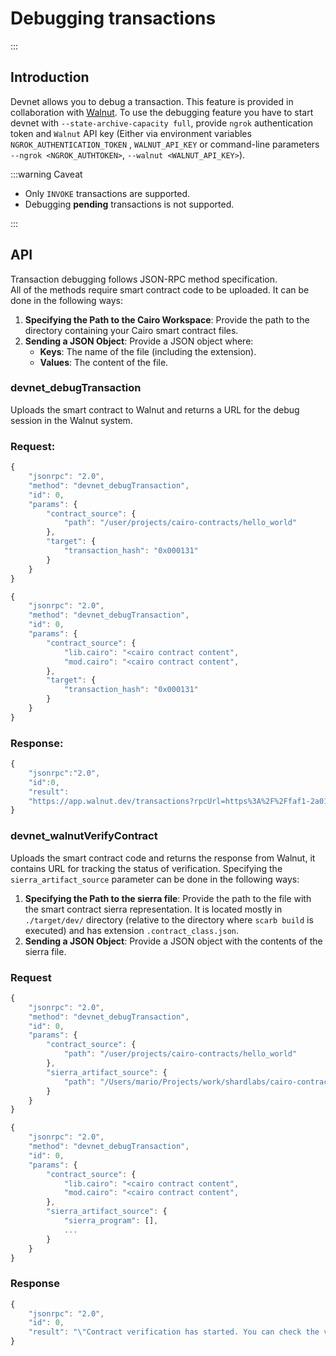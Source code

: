 # Debugging transactions

:::

## Introduction

Devnet allows you to debug a transaction. This feature is provided in collaboration with [Walnut](https://walnut.dev). To use the debugging feature you have to start devnet with `--state-archive-capacity full`, provide `ngrok` authentication token and `Walnut` API key (Either via environment variables `NGROK_AUTHENTICATION_TOKEN` , `WALNUT_API_KEY` or command-line parameters `--ngrok <NGROK_AUTHTOKEN>`, `--walnut <WALNUT_API_KEY>`).

:::warning Caveat

- Only `INVOKE` transactions are supported.
- Debugging **pending** transactions is not supported.

:::

## API

Transaction debugging follows JSON-RPC method specification.
</br>
All of the methods require smart contract code to be uploaded. It can be done in the following ways:

1. **Specifying the Path to the Cairo Workspace**: Provide the path to the directory containing your Cairo smart contract files.
2. **Sending a JSON Object**: Provide a JSON object where:
   - **Keys**: The name of the file (including the extension).
   - **Values**: The content of the file.

### devnet_debugTransaction

Uploads the smart contract to Walnut and returns a URL for the debug session in the Walnut system.

### Request:
```js
{
    "jsonrpc": "2.0",
    "method": "devnet_debugTransaction",
    "id": 0,
    "params": {
        "contract_source": {
            "path": "/user/projects/cairo-contracts/hello_world"
        },
        "target": {
            "transaction_hash": "0x000131"
        }
    }
}
```

```js
{
    "jsonrpc": "2.0",
    "method": "devnet_debugTransaction",
    "id": 0,
    "params": {
        "contract_source": {
            "lib.cairo": "<cairo contract content",
            "mod.cairo": "<cairo contract content",
        },
        "target": {
            "transaction_hash": "0x000131"
        }
    }
}
```

### Response:

```js
{
    "jsonrpc":"2.0",
    "id":0,
    "result":
    "https://app.walnut.dev/transactions?rpcUrl=https%3A%2F%2Ffaf1-2a01-5a8-30a-660-f856-b51e-9a1e-baee.ngrok-free.app&txHash=0x0168e4e2be84ea914de913b2d21151d64489126ea9eaa6370bf7fdd73b26a638"
}
```

### devnet_walnutVerifyContract

Uploads the smart contract code and returns the response from Walnut, it contains URL for tracking the status of verification.
Specifying the `sierra_artifact_source` parameter can be done in the following ways:
1. **Specifying the Path to the sierra file**: Provide the path to the file with the smart contract sierra representation. It is located mostly in `./target/dev/` directory (relative to the directory where `scarb build` is executed) and has extension `.contract_class.json`.
2. **Sending a JSON Object**: Provide a JSON object with the contents of the sierra file.

### Request

```js
{
    "jsonrpc": "2.0",
    "method": "devnet_debugTransaction",
    "id": 0,
    "params": {
        "contract_source": {
            "path": "/user/projects/cairo-contracts/hello_world"
        },
        "sierra_artifact_source": {
            "path": "/Users/mario/Projects/work/shardlabs/cairo-contracts/account/target/dev/account_Account.contract_class.json"
        }
    }
}
```

```js
{
    "jsonrpc": "2.0",
    "method": "devnet_debugTransaction",
    "id": 0,
    "params": {
        "contract_source": {
            "lib.cairo": "<cairo contract content",
            "mod.cairo": "<cairo contract content",
        },
        "sierra_artifact_source": {
            "sierra_program": [],
            ...
        }
    }
}
```

### Response
```js
{
    "jsonrpc": "2.0",
    "id": 0,
    "result": "\"Contract verification has started. You can check the verification status at the following link: https://app.walnut.dev/verification/status/5050666b-d4a2-4c2e-afc4-1c4a1cb3eb8b\""
}
```
